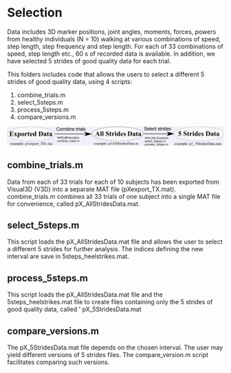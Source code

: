 # Selection #

Data includes 3D marker positions, joint angles, moments, forces, powers from healthy individuals (N = 10) walking at various combinations of speed, step length, step frequency and step length. For each of 33 combinations of speed, step length etc., 60 s of recorded data is available. In addition, we have selected 5 strides of good quality data for each trial.

This folders includes code that allows the users to select a different 5 strides of good quality data, using 4 scripts:

1. combine_trials.m
2. select_5steps.m
3. process_5steps.m
4. compare_versions.m

![picture](dataflow.png)

## combine_trials.m ##
Data from each of 33 trials for each of 10 subjects has been exported from Visual3D (V3D) into a separate MAT file (pXexport_TX.mat). combine_trials.m combines all 33 trials of one subject into a single MAT file for convenience, called pX_AllStridesData.mat. 

## select_5steps.m ##
This script loads the pX_AllStridesData.mat file and allows the user to select a different 5 strides for further analysis. The indices defining the new interval are save in 5steps_heelstrikes.mat. 

## process_5steps.m ##
This script loads the pX_AllStridesData.mat file and the 5steps_heelstrikes.mat file to create files containing only the 5 strides of good quality data, called ' pX_5StridesData.mat

## compare_versions.m ##
The pX_5StridesData.mat file depends on the chosen interval. The user may yield different versions of 5 strides files. The compare_version.m script facilitates comparing such versions.
